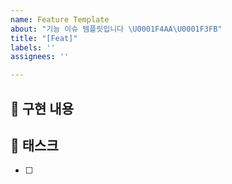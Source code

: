 ```yaml
---
name: Feature Template
about: "기능 이슈 템플릿입니다 \U0001F4AA\U0001F3FB"
title: "[Feat]"
labels: ''
assignees: ''

---
```


##  👀 구현 내용
<!-- 구현하고자하는 내용에 대해 작성해주세요! -->

## 🚀 태스크
<!-- 구현할 때 해야하는 작업들의 List를 적어주세요! -->
- [ ]

